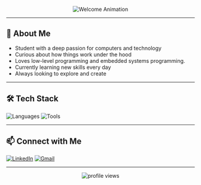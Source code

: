 <p align="center">
  <img src="https://readme-typing-svg.demolab.com?font=Fira+Code&size=28&pause=1000&color=F7A41D&center=true&vCenter=true&width=435&lines=Hi%2C+I'm+Ravindu+Ridmal+%F0%9F%91%8B;Welcome+to+my+GitHub+Profile!+%F0%9F%8C%9F" alt="Welcome Animation" />
</p>

---

## 👋 About Me

- Student with a deep passion for computers and technology
- Curious about how things work under the hood
- Loves low-level programming and embedded systems programming.
- Currently learning new skills every day
- Always looking to explore and create

---

## 🛠️ Tech Stack

![Languages](https://skillicons.dev/icons?i=python,java,js,cpp,c)
![Tools](https://skillicons.dev/icons?i=git,github,vscode)

---

## 📫 Connect with Me

[![LinkedIn](https://img.shields.io/badge/LinkedIn-blue?style=flat&logo=linkedin)](https://www.linkedin.com/in/your-profile)
[![Gmail](https://img.shields.io/badge/Email-red?style=flat&logo=gmail)](mailto:your.email@gmail.com)

---

<p align="center">
  <img src="https://komarev.com/ghpvc/?username=RavinduRidmal&label=Profile%20Views&color=0e75b6&style=flat" alt="profile views" />
</p>
